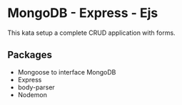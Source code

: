 # MongoDB - Express - Ejs
This kata setup a complete CRUD application with forms.

## Packages
* Mongoose to interface MongoDB
* Express
* body-parser
* Nodemon

